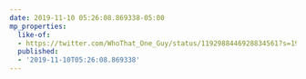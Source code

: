 ```yaml
---
date: 2019-11-10 05:26:08.869338-05:00
mp_properties:
  like-of:
  - https://twitter.com/WhoThat_One_Guy/status/1192988446928834561?s=19
  published:
  - '2019-11-10T05:26:08.869338'
---
```


